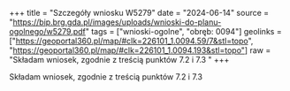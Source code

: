 +++
title = "Szczegóły wniosku W5279"
date = "2024-06-14"
source = "https://bip.brg.gda.pl/images/uploads/wnioski-do-planu-ogolnego/w5279.pdf"
tags = ["wnioski-ogolne", "obręb: 0094"]
geolinks = ["https://geoportal360.pl/map/#clk=226101_1.0094.59/7&stl=topo", "https://geoportal360.pl/map/#clk=226101_1.0094.193&stl=topo"]
raw = "Składam wniosek, zgodnie z treścią punktów 7.2 i 7.3 "
+++

Składam wniosek, zgodnie z treścią punktów 7.2 i 7.3



